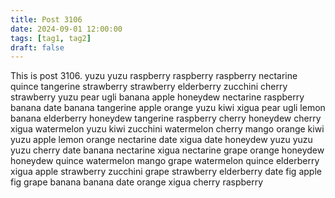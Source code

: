 ```yaml
---
title: Post 3106
date: 2024-09-01 12:00:00
tags: [tag1, tag2]
draft: false
---
```

This is post 3106.
yuzu
yuzu
raspberry
raspberry
raspberry
nectarine
quince
tangerine
strawberry
strawberry
elderberry
zucchini
cherry
strawberry
yuzu
pear
ugli
banana
apple
honeydew
nectarine
raspberry
banana
date
banana
tangerine
apple
orange
yuzu
kiwi
xigua
pear
ugli
lemon
banana
elderberry
honeydew
tangerine
raspberry
cherry
honeydew
cherry
xigua
watermelon
yuzu
kiwi
zucchini
watermelon
cherry
mango
orange
kiwi
yuzu
apple
lemon
orange
nectarine
date
xigua
date
honeydew
yuzu
yuzu
yuzu
cherry
date
banana
nectarine
xigua
nectarine
grape
orange
honeydew
honeydew
quince
watermelon
mango
grape
watermelon
quince
elderberry
xigua
apple
strawberry
zucchini
grape
strawberry
elderberry
date
fig
apple
fig
grape
banana
banana
date
orange
xigua
cherry
raspberry
